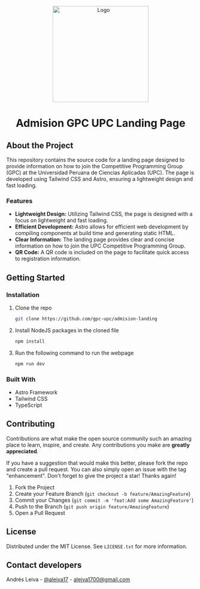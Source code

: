 <br />
<div align="center">
  <img src="https://i.imgur.com/gQYiReI.png" alt="Logo" width="256" height="256">
  <h1 align="center">Admision GPC UPC Landing Page</h1>
</div>

## About the Project

This repository contains the source code for a landing page designed to provide information on how to join the Competitive Programming Group (GPC) at the Universidad Peruana de Ciencias Aplicadas (UPC). The page is developed using Tailwind CSS and Astro, ensuring a lightweight design and fast loading.

### Features
- **Lightweight Design:** Utilizing Tailwind CSS, the page is designed with a focus on lightweight and fast loading.
- **Efficient Development:** Astro allows for efficient web development by compiling components at build time and generating static HTML.
- **Clear Information:** The landing page provides clear and concise information on how to join the UPC Competitive Programming Group.
- **QR Code:** A QR code is included on the page to facilitate quick access to registration information.


<!-- GETTING STARTED -->
## Getting Started
### Installation
1. Clone the repo
   ```sh
   git clone https://github.com/gpc-upc/admision-landing
   ```
2. Install NodeJS packages in the cloned file
   ```sh
   npm install
   ```
3. Run the following command to run the webpage
   ```sh
   npm run dev
   ```

### Built With
- Astro Framework
- Tailwind CSS
- TypeScript

<!-- CONTRIBUTING -->
## Contributing

Contributions are what make the open source community such an amazing place to learn, inspire, and create. Any contributions you make are **greatly appreciated**.

If you have a suggestion that would make this better, please fork the repo and create a pull request. You can also simply open an issue with the tag "enhancement".
Don't forget to give the project a star! Thanks again!

1. Fork the Project
2. Create your Feature Branch (`git checkout -b feature/AmazingFeature`)
3. Commit your Changes (`git commit -m 'feat:Add some AmazingFeature'`)
4. Push to the Branch (`git push origin feature/AmazingFeature`)
5. Open a Pull Request

<!-- LICENSE -->
## License
Distributed under the MIT License. See `LICENSE.txt` for more information.

<!-- DEV's CONTACT -->
## Contact developers
Andrés Leiva - [@aleiva17](https://github.com/aleiva17) - aleiva1700@gmail.com
<br />
